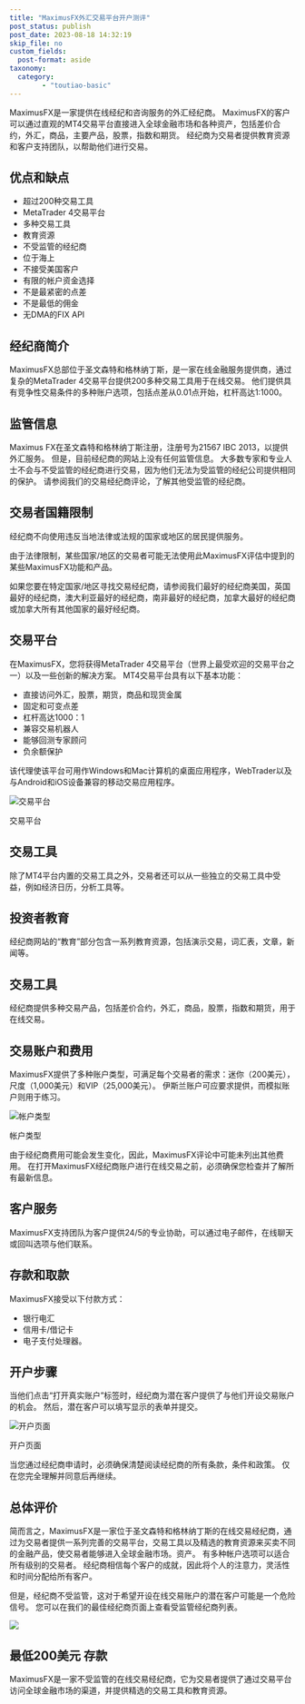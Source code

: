 ```yaml
---
title: "MaximusFX外汇交易平台开户测评"
post_status: publish
post_date: 2023-08-18 14:32:19
skip_file: no
custom_fields: 
  post-format: aside
taxonomy:
  category:
        - "toutiao-basic"
---
```


MaximusFX是一家提供在线经纪和咨询服务的外汇经纪商。 MaximusFX的客户可以通过直观的MT4交易平台直接进入全球金融市场和各种资产，包括差价合约，外汇，商品，主要产品，股票，指数和期货。 经纪商为交易者提供教育资源和客户支持团队，以帮助他们进行交易。

## 优点和缺点

- 超过200种交易工具
- MetaTrader 4交易平台
- 多种交易工具
- 教育资源
- 不受监管的经纪商
- 位于海上
- 不接受美国客户
- 有限的帐户资金选择
- 不是最紧密的点差
- 不是最低的佣金
- 无DMA的FIX API

## 经纪商简介

MaximusFX总部位于圣文森特和格林纳丁斯，是一家在线金融服务提供商，通过复杂的MetaTrader 4交易平台提供200多种交易工具用于在线交易。 他们提供具有竞争性交易条件的多种账户选项，包括点差从0.01点开始，杠杆高达1:1000。

## 监管信息

Maximus FX在圣文森特和格林纳丁斯注册，注册号为21567 IBC 2013，以提供外汇服务。 但是，目前经纪商的网站上没有任何监管信息。 大多数专家和专业人士不会与不受监管的经纪商进行交易，因为他们无法为受监管的经纪公司提供相同的保护。 请参阅我们的交易经纪商评论，了解其他受监管的经纪商。

## 交易者国籍限制

经纪商不向使用违反当地法律或法规的国家或地区的居民提供服务。

由于法律限制，某些国家/地区的交易者可能无法使用此MaximusFX评估中提到的某些MaximusFX功能和产品。

如果您要在特定国家/地区寻找交易经纪商，请参阅我们最好的经纪商美国，英国最好的经纪商，澳大利亚最好的经纪商，南非最好的经纪商，加拿大最好的经纪商或加拿大所有其他国家的最好经纪商。

## 交易平台

在MaximusFX，您将获得MetaTrader 4交易平台（世界上最受欢迎的交易平台之一）以及一些创新的解决方案。 MT4交易平台具有以下基本功能：

- 直接访问外汇，股票，期货，商品和现货金属
- 固定和可变点差
- 杠杆高达1000：1
- 兼容交易机器人
- 能够回测专家顾问
- 负余额保护

该代理使该平台可用作Windows和Mac计算机的桌面应用程序，WebTrader以及与Android和iOS设备兼容的移动交易应用程序。

![交易平台](https://cdn.fendou.la/funstoutiao/2020/11/MaximusFX-Review-Trading-Platform.jpg "交易平台")

交易平台

## 交易工具

除了MT4平台内置的交易工具之外，交易者还可以从一些独立的交易工具中受益，例如经济日历，分析工具等。

## 投资者教育

经纪商网站的“教育”部分包含一系列教育资源，包括演示交易，词汇表，文章，新闻等。

## 交易工具

经纪商提供多种交易产品，包括差价合约，外汇，商品，股票，指数和期货，用于在线交易。

## 交易账户和费用

MaximusFX提供了多种账户类型，可满足每个交易者的需求：迷你（200美元），尺度（1,000美元）和VIP（25,000美元）。 伊斯兰账户可应要求提供，而模拟账户则用于练习。

![帐户类型](https://cdn.fendou.la/funstoutiao/2020/11/MaximusFX-Review-Account-Types-1024x766.jpg "帐户类型")

帐户类型

由于经纪商费用可能会发生变化，因此，MaximusFX评论中可能未列出其他费用。 在打开MaximusFX经纪商账户进行在线交易之前，必须确保您检查并了解所有最新信息。

## 客户服务

MaximusFX支持团队为客户提供24/5的专业协助，可以通过电子邮件，在线聊天或回叫选项与他们联系。

## 存款和取款

MaximusFX接受以下付款方式：

- 银行电汇
- 信用卡/借记卡
- 电子支付处理器。

## 开户步骤

当他们点击“打开真实账户”标签时，经纪商为潜在客户提供了与他们开设交易账户的机会。 然后，潜在客户可以填写显示的表单并提交。

![开户页面](https://cdn.fendou.la/funstoutiao/2020/11/MaximusFX-Review-Account-Opening-Page.jpg "开户页面")

开户页面

当您通过经纪商申请时，必须确保清楚阅读经纪商的所有条款，条件和政策。 仅在您完全理解并同意后再继续。

## 总体评价

简而言之，MaximusFX是一家位于圣文森特和格林纳丁斯的在线交易经纪商，通过为交易者提供一系列完善的交易平台，交易工具以及精选的教育资源来买卖不同的金融产品，使交易者能够进入全球金融市场。资产。 有多种帐户选项可以适合所有级别的交易者。 经纪商相信每个客户的成就，因此将个人的注意力，灵活性和时间分配给所有客户。

但是，经纪商不受监管，这对于希望开设在线交易账户的潜在客户可能是一个危险信号。 您可以在我们的最佳经纪商页面上查看受监管经纪商列表。

![](https://cdn.fendou.la/funstoutiao/2020/11/MaximusFX-Logo.png)

## 最低200美元 存款

MaximusFX是一家不受监管的在线交易经纪商，它为交易者提供了通过交易平台访问全球金融市场的渠道，并提供精选的交易工具和教育资源。
